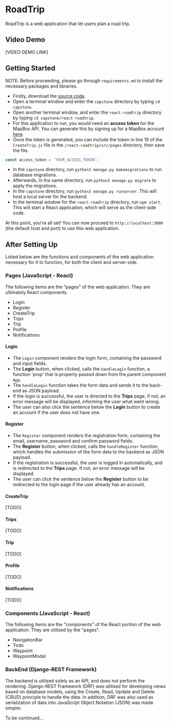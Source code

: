 # RoadTrip
RoadTrip is a web application that let users plan a road trip. 

## Video Demo
[VIDEO DEMO LINK]

## Getting Started

NOTE: Before proceeding, please go through `requirements.md` to install the necessary packages and libraries.
* Firstly, download the [source code](https://github.com/farhanazmiCS/RoadTrip/archive/refs/heads/master.zip).
* Open a terminal window and enter the `capstone` directory by typing `cd capstone`. 
* Open another terminal window, and enter the `react-roadtrip` directory by typing `cd capstone/react-roadtrip`.
* For this application to run, you would need an __access token__ for the MapBox API. You can generate this by signing up for a MapBox account [here](https://account.mapbox.com/auth/signup/).
* Once the token is generated, you can include the token in line 19 of the `CreateTrip.js` file in the `/react-roadtrip/src/pages` directory, then save the file. 
```js ...
const access_token = 'YOUR_ACCESS_TOKEN';
```
* In the `capstone` directory, run `python3 manage.py makemigrations` to run database migrations.
* Afterwards, in the same directory, run `python3 manage.py migrate` to apply the migrations.
* In the `capstone` directory, run `python3 manage.py runserver`. This will host a local server for the backend.
* In the terminal window for the `react-roadtrip` directory, run `npm start`. This will start a React application, which will serve as the client-side code.

At this point, you're all set! You can now proceed to `http://localhost:3000` (the default host and port) to use this web application.

## After Setting Up

Listed below are the functions and components of the web application necessary for it to function, for both the client
and server-side.

### Pages (JavaScript - React)

The following items are the "pages" of the web application. They are ultimately React components.

* Login
* Register
* CreateTrip
* Trips
* Trip
* Profile
* Notifications

#### Login
* The `Login` component renders the login form, containing the password and input fields.
* The __Login__ button, when clicked, calls the `handleLogin` function, a function 'prop' that is property passed down from the parent component `App`.
* The `handleLogin` function takes the form data and sends it to the back-end as JSON payload.
* If the login is successful, the user is directed to the __Trips__ page, if not, an error message will be displayed, informing the user what went wrong.
* The user can also click the sentence below the __Login__ button to create an account if the user does not have one.

#### Register 
* The `Register` component renders the registration form, containing the email, username, password and confirm password fields.
* The __Register__ button, when clicked, calls the `handleRegister` function, which handles the submission of the form data to the backend as JSON payload.
* If the registration is successful, the user is logged in automatically, and is redirected to the __Trips__ page. If not, an error message will be displayed.
* The user can click the sentence below the __Register__ button to be redirected to the login page if the user already has an account.

#### CreateTrip
[TODO]

#### Trips
[TODO]

#### Trip
[TODO]

#### Profile 
[TODO]

#### Notifications 
[TODO]

### Components (JavaScript - React)

The following items are the "components" of the React portion of the web application.
They are utilised by the "pages".

* NavigationBar
* Todo
* Waypoint
* WaypointModal

### BackEnd (Django-REST Framework)

The backend is utilised solely as an API, and does not perform the rendering. Django-REST Framework (DRF) was utilised
for developing views based on database models, using the Create, Read, Update and Delete (CRUD) principle to handle 
the data. In addition, DRF was also used as serialization of data into JavaScript Object Notation (JSON) was made 
simpler.

To be continued...
